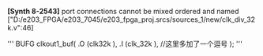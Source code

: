 **[Synth 8-2543]** port connections cannot be mixed ordered and named ["D:/e203_FPGA/e203_7045/e203_fpga_proj.srcs/sources_1/new/clk_div_32k.v":46]

'''
BUFG clkout1_buf(
    .O  (clk32k     ),
    .I  (clk_32k    ),        //这里多加了一个逗号
);
'''

